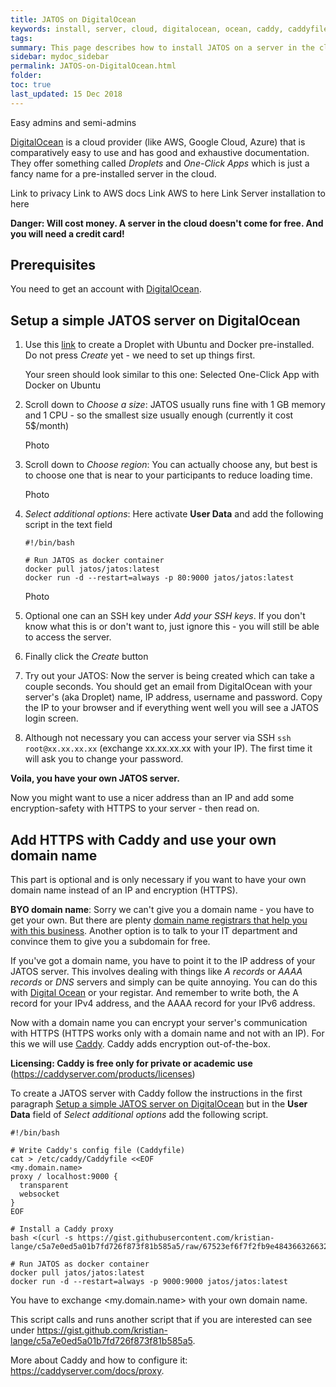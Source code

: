 ```yaml
---
title: JATOS on DigitalOcean
keywords: install, server, cloud, digitalocean, ocean, caddy, caddyfile, docker, deploy
tags:
summary: This page describes how to install JATOS on a server in the cloud with DigitalOcean. Optionally one can enable HTTPS with Caddy which requires a domain name.
sidebar: mydoc_sidebar
permalink: JATOS-on-DigitalOcean.html
folder:
toc: true
last_updated: 15 Dec 2018
---
```


Easy admins and semi-admins


[DigitalOcean](https://www.digitalocean.com/) is a cloud provider (like AWS, Google Cloud, Azure) that is comparatively easy to use and has good and exhaustive documentation. They offer something called _Droplets_ and _One-Click Apps_ which is just a fancy name for a pre-installed server in the cloud.

Link to privacy
Link to AWS docs
Link AWS to here
Link Server installation to here

**Danger: Will cost money. A server in the cloud doesn't come for free. And you will need a credit card!**

## Prerequisites

You need to get an account with [DigitalOcean](https://www.digitalocean.com/).

## Setup a simple JATOS server on DigitalOcean

1. Use this [link](https://cloud.digitalocean.com/droplets/new?image=docker-18-04) to create a Droplet with Ubuntu and Docker pre-installed. Do not press _Create_ yet - we need to set up things first.


   Your sreen should look similar to this one: Selected One-Click App with Docker on Ubuntu
   
1. Scroll down to _Choose a size_: JATOS usually runs fine with 1 GB memory and 1 CPU - so the smallest size usually enough (currently it cost 5$/month)

   Photo

1. Scroll down to _Choose region_: You can actually choose any, but best is to choose one that is near to your participants to reduce loading time.

   Photo

1. _Select additional options_: Here activate **User Data** and add the following script in the text field

   ```shell
   #!/bin/bash
   
   # Run JATOS as docker container
   docker pull jatos/jatos:latest
   docker run -d --restart=always -p 80:9000 jatos/jatos:latest
   ```
   
   Photo

1. Optional one can an SSH key under _Add your SSH keys_. If you don't know what this is or don't want to, just ignore this - you will still be able to access the server.

1. Finally click the _Create_ button

1. Try out your JATOS: Now the server is being created which can take a couple seconds. You should get an email from DigitalOcean with your server's (aka Droplet) name, IP address, username and password. Copy the IP to your browser and if everything went well you will see a JATOS login screen.

1. Although not necessary you can access your server via SSH `ssh root@xx.xx.xx.xx` (exchange xx.xx.xx.xx with your IP). The first time it will ask you to change your password.

**Voila, you have your own JATOS server.**

Now you might want to use a nicer address than an IP and add some encryption-safety with HTTPS to your server - then read on.


## Add HTTPS with Caddy and use your own domain name

This part is optional and is only necessary if you want to have your own domain name instead of an IP and encryption (HTTPS).

**BYO domain name**: Sorry we can't give you a domain name - you have to get your own. But there are plenty [domain name registrars that help you with this business](https://www.digitalocean.com/community/tutorials/how-to-point-to-digitalocean-nameservers-from-common-domain-registrars). Another option is to talk to your IT department and convince them to give you a subdomain for free.

If you've got a domain name, you have to point it to the IP address of your JATOS server. This involves dealing with things like _A records_ or _AAAA records_ or _DNS_ servers and simply can be quite annoying. You can do this with [Digital Ocean](https://www.digitalocean.com/docs/networking/dns/how-to/manage-records/) or your registar. And remember to write both, the A record for your IPv4 address, and the AAAA record for your IPv6 address. 

Now with a domain name you can encrypt your server's communication with HTTPS (HTTPS works only with a domain name and not with an IP). For this we will use [Caddy](https://caddyserver.com/). Caddy adds encryption out-of-the-box.

**Licensing: Caddy is free only for private or academic use** (https://caddyserver.com/products/licenses)

To create a JATOS server with Caddy follow the instructions in the first paragraph [Setup a simple JATOS server on DigitalOcean](#setup-a-simple-jatos-server-on-digitalocean) but in the **User Data** field of _Select additional options_ add the following script.

```shell
#!/bin/bash

# Write Caddy's config file (Caddyfile)
cat > /etc/caddy/Caddyfile <<EOF
<my.domain.name>
proxy / localhost:9000 {
  transparent
  websocket
}
EOF

# Install a Caddy proxy
bash <(curl -s https://gist.githubusercontent.com/kristian-lange/c5a7e0ed5a01b7fd726f873f81b585a5/raw/67523ef6f7f2fb9e48436632663259d9db65eb79/caddy.sh)

# Run JATOS as docker container
docker pull jatos/jatos:latest
docker run -d --restart=always -p 9000:9000 jatos/jatos:latest
```

You have to exchange <my.domain.name> with your own domain name.

This script calls and runs another script that if you are interested can see under https://gist.github.com/kristian-lange/c5a7e0ed5a01b7fd726f873f81b585a5.

More about Caddy and how to configure it: https://caddyserver.com/docs/proxy. 
